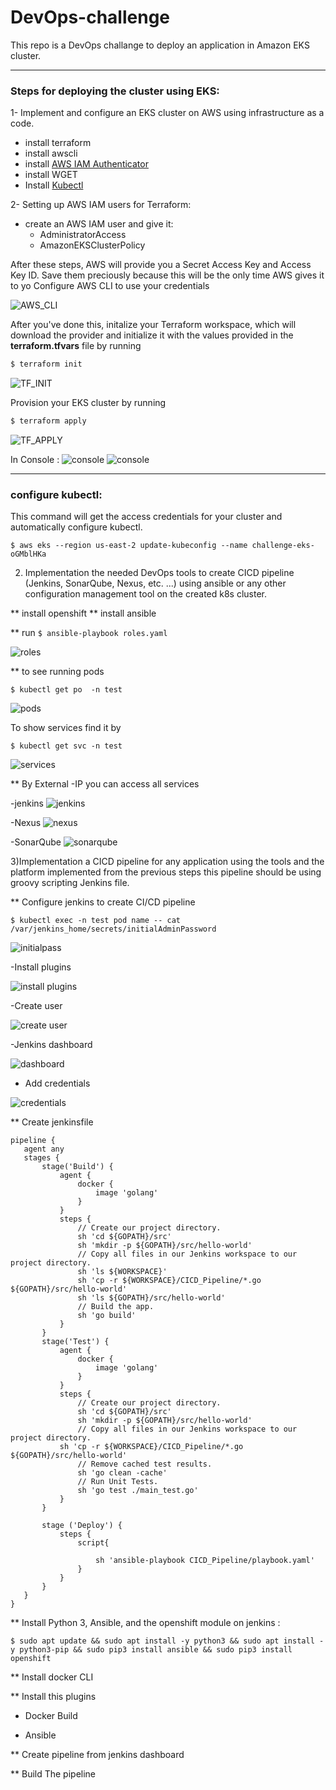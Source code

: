 # DevOps-challenge

This repo is a DevOps challange  to deploy an application in Amazon EKS cluster.

---

### Steps for deploying the cluster using EKS:

1- Implement and configure an EKS cluster on AWS using infrastructure as a code.

* install terraform
* install awscli
* install  [AWS IAM Authenticator](https://docs.aws.amazon.com/eks/latest/userguide/install-aws-iam-authenticator.html)
* install WGET
* Install [Kubectl](https://kubernetes.io/docs/tasks/tools/install-kubectl/)

2- Setting up AWS IAM users for Terraform: 
* create an AWS IAM user and give it:
  * AdministratorAccess
  * AmazonEKSClusterPolicy

After these steps, AWS will provide you a Secret Access Key and Access Key ID. Save them preciously because this will be the only time AWS gives it to yo
Configure AWS CLI to use your credentials

![AWS_CLI](https://github.com/mo7amedsalah/DevOps-challenge/blob/main/images/Screenshot%20from%202020-11-25%2016-50-40.png)

After you've done this, initalize your Terraform workspace, which will download the provider and initialize it with the values provided in the **terraform.tfvars** file by running 
```bash
$ terraform init
``` 

![TF_INIT](https://github.com/mo7amedsalah/DevOps-challenge/blob/main/images/Screenshot%20from%202020-11-25%2016-57-43.png)



Provision your EKS cluster by running 
```bash
$ terraform apply
```

![TF_APPLY](https://github.com/mo7amedsalah/DevOps-challenge/blob/main/images/Screenshot%20from%202020-11-25%2017-47-09.png)


In Console : 
![console](https://github.com/mo7amedsalah/DevOps-challenge/blob/main/images/Screenshot%20from%202020-11-25%2017-48-15.png)
![console](https://github.com/mo7amedsalah/DevOps-challenge/blob/main/images/Screenshot%20from%202020-11-25%2017-49-03.png)

---

### configure kubectl:

This command will get the access credentials for your cluster and automatically configure kubectl.

```
$ aws eks --region us-east-2 update-kubeconfig --name challenge-eks-oGMblHKa
```

2) Implementation the needed DevOps tools to create CICD pipeline (Jenkins, SonarQube, Nexus, etc. ...) using ansible or any other configuration management tool on the created k8s cluster.

** install openshift
** install ansible


** run `$ ansible-playbook roles.yaml`

![roles](https://github.com/mo7amedsalah/DevOps-challenge/blob/main/images/Screenshot%20from%202020-11-25%2018-21-37.png)

** to see running pods

```
$ kubectl get po  -n test
```
![pods](https://github.com/mo7amedsalah/DevOps-challenge/blob/main/images/Screenshot%20from%202020-11-25%2018-23-27.png)

To show services find it by

```
$ kubectl get svc -n test
```
![services](https://github.com/mo7amedsalah/DevOps-challenge/blob/main/images/Screenshot%20from%202020-11-25%2019-10-02.png)

** By External -IP you can access all services

-jenkins
![jenkins](https://github.com/mo7amedsalah/DevOps-challenge/blob/main/images/Screenshot%20from%202020-11-25%2018-25-46.png)

-Nexus
![nexus](https://github.com/mo7amedsalah/DevOps-challenge/blob/main/images/Screenshot%20from%202020-11-25%2018-47-21.png)

-SonarQube
![sonarqube](https://github.com/mo7amedsalah/DevOps-challenge/blob/main/images/Screenshot%20from%202020-11-26%2000-20-40.png)


3)Implementation a CICD pipeline for any application using the tools and the platform implemented from the previous steps this pipeline should be using groovy scripting Jenkins file.

** Configure jenkins to create CI/CD pipeline

```
$ kubectl exec -n test pod name -- cat /var/jenkins_home/secrets/initialAdminPassword
```
![initialpass](https://github.com/mo7amedsalah/DevOps-challenge/blob/main/images/Screenshot%20from%202020-11-25%2019-22-35.png)

-Install plugins

![install plugins](https://github.com/mo7amedsalah/DevOps-challenge/blob/main/images/Screenshot%20from%202020-11-25%2019-24-29.png)

-Create user

![create user](https://github.com/mo7amedsalah/DevOps-challenge/blob/main/images/Screenshot%20from%202020-11-25%2019-25-29.png)

-Jenkins dashboard

![dashboard](https://github.com/mo7amedsalah/DevOps-challenge/blob/main/images/Screenshot%20from%202020-11-25%2019-29-02.png)

- Add credentials

![credentials](https://github.com/mo7amedsalah/DevOps-challenge/blob/main/images/Screenshot%20from%202020-11-26%2003-39-27.png)

** Create jenkinsfile

```
pipeline {
   agent any
   stages {
       stage('Build') {
           agent {
               docker {
                   image 'golang'
               }
           }
           steps {
               // Create our project directory.
               sh 'cd ${GOPATH}/src'
               sh 'mkdir -p ${GOPATH}/src/hello-world'
               // Copy all files in our Jenkins workspace to our project directory.
               sh 'ls ${WORKSPACE}'     
               sh 'cp -r ${WORKSPACE}/CICD_Pipeline/*.go ${GOPATH}/src/hello-world'
               sh 'ls ${GOPATH}/src/hello-world'         
               // Build the app.
               sh 'go build'              
           }    
       }
       stage('Test') {
           agent {
               docker {
                   image 'golang'
               }
           }
           steps {                
               // Create our project directory.
               sh 'cd ${GOPATH}/src'
               sh 'mkdir -p ${GOPATH}/src/hello-world'
               // Copy all files in our Jenkins workspace to our project directory.               
	       sh 'cp -r ${WORKSPACE}/CICD_Pipeline/*.go ${GOPATH}/src/hello-world'
               // Remove cached test results.
               sh 'go clean -cache'
               // Run Unit Tests.
               sh 'go test ./main_test.go'           
           }
       }
 
       stage ('Deploy') {
           steps {
               script{
                 
                   sh 'ansible-playbook CICD_Pipeline/playbook.yaml'
               }
           }
       }
   }
}

```
** Install Python 3, Ansible, and the openshift module on jenkins :
```
$ sudo apt update && sudo apt install -y python3 && sudo apt install -y python3-pip && sudo pip3 install ansible && sudo pip3 install openshift

```
** Install docker CLI

** Install this plugins
 
 - Docker Build
 
 - Ansible
 
 

** Create pipeline from jenkins dashboard

** Build The pipeline
 





